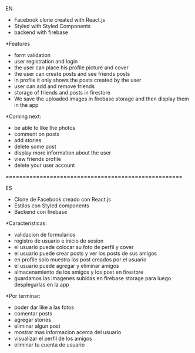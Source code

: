 EN

- Facebook clone created with React.js
- Styled with Styled Components
- backend with firebase

\*Features

- form validation
- user registration and login
- the user can place his profile picture and cover
- the user can create posts and see friends posts
- in profile it only shows the posts created by the user
- user can add and remove friends
- storage of friends and posts in firestore
- We save the uploaded images in firebase storage and then display them in the app

\*Coming next:

- be able to like the photos
- comment on posts
- add stories
- delete some post
- display more information about the user
- view friends profile
- delete your user account

====================================================

ES

- Clone de Facebook creado con React.js
- Estilos con Styled components
- Backend con firebase

\*Caracteristicas:

- validacion de formularios
- registro de usuario e inicio de sesion
- el usuario puede colocar su foto de perfil y cover
- el usuario puede crear posts y ver los posts de sus amigos
- en profile solo muestra los post creados por el usuario
- el usuario puede agregar y eliminar amigos
- almacenamiento de los amigos y los post en firestore
- guardamos las imagenes subidas en firebase storage para luego desplegarlas en la app

\*Por terminar:

- poder dar like a las fotos
- comentar posts
- agregar stories
- eliminar algun post
- mostrar mas informacion acerca del usuario
- visualizar el perfil de los amigos
- eliminar tu cuenta de usuario
